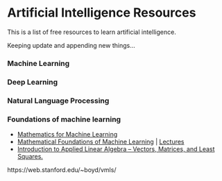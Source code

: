 # Artificial Intelligence Resources


This is a list of free resources to learn artificial intelligence.

Keeping update and appending new things...

### Machine Learning


### Deep Learning



### Natural Language Processing


### Foundations of machine learning

<ul>
<li><a href="https://mml-book.github.io/" title="Title">Mathematics for Machine Learning
</a></li>
<li><a href="https://willett.psd.uchicago.edu/teaching/mathematical-foundations-of-machine-learning-fall-2021/" title="Title"> Mathematical Foundations of Machine Learning</a> | <a href="https://voices.uchicago.edu/willett/teaching/mathematical-foundations-of-machine-learning-fall-2020/" title="Title"> Lectures </a></li>
<li><a href="https://web.stanford.edu/~boyd/vmls/" title="Title"> Introduction to Applied Linear Algebra – Vectors, Matrices, and Least Squares.
</a></li>
</ul>
https://web.stanford.edu/~boyd/vmls/
